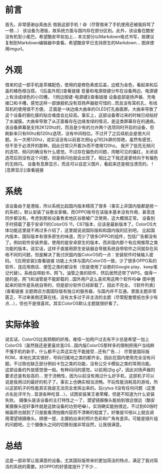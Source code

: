 # 前言
首先，非常感谢@真由氏 借我这部手机！😄（尽管借来了手机使用还被我妈骂了一顿…）
该设备为港版，故系统方面与国内存在部分区别。此外，该设备在酷安没有机型小尾巴，希望酷安早些加上…
本文部分以Markdown格式书写，故建议复制到Markdown编辑器中查看。希望酷安早日支持原生的Markdown…
图床使用imgurl。
# 外观
借来的这一部手机是茶橘配色，使用的是橙色素皮后盖，边框为金色，看起来和后盖的橘色相当搭。
![后盖外观](查看链接
音量和电源按键分布在设备两边，电源键上有涂成绿色的小凹槽。
![侧边按键-电源键](查看链接
设备底部是扬声器、充电接口和卡槽。感觉这样一部旗舰机没有双扬声器挺可惜的…而且没有耳机孔，有线耳机的使用很不方便。
正面是一块边缘大曲率的OLED打孔曲面屏。大曲率导致了这个设备的钢化膜的贴合难度会比较高。事实上，这部设备寄过来的时候已经贴好了水凝膜。大曲率导致了从正面看存在边缘发绿的情况，是这类屏幕存在的通病。
该设备屏幕是支持2K120hz的，而且是少有的允许两个选项同时开启的设备，但刷新率只有60hz和120hz选项，没有中间档位。不过开了之后续航会是很大问题。头一次用120hz，说实话没有以前首次用lg g7的2k屏的惊艳，虽然有感觉，但不至于必须开的那种。因此日常只开着2k而不使用120hz。
我开了低亮无频闪的选项，频闪的确没有什么感觉。不过存在偏色的问题，肉眼可见的偏红，关闭该选项后则没有这个问题，但是频闪也就会出现了。相比之下我还是更倾向于有偏色的无频闪。
设备有息屏显示，而且可以自定义图片，看起来还是相当漂亮的。
![息屏显示](查看链接
# 系统
该设备由于是港版，所以系统比起国内版本精简了很多（事实上非国内版都是统一的系统）。默认安装了谷歌全家桶，而OPPO账号在该版本基本没有作用，甚至连同步都没有。考虑到那些设备售卖地区谷歌被广泛使用，这大概很正常。
设备到手时搭载了基于安卓11的ColorOS 11，C67版本，应该是最新版本了。ColorOS大体功能这里就不再过多介绍了，这里就说说国际版和和国内版的区别吧。
比起国内版本，国际版本有很多原生的味道，而少了很多OPPO的组件，包括广告都没有了。例如软件安装界面，使用的是安卓原生的版本，而非国内那个有应用推荐之类功能的版本。说实话，这样子直接用原生安装器会导致系统自带软件之间就存在风格不同的问题，但是解决了我讨厌国内版ColorOS的一点：安装软件时候输入密码。
![应用安装](查看链接
功能上大体与国内ColorOS一致，少了很多OPPO系的软件，连应用商店、便签之类的都没有（但是使用了谷歌的Google play、keep笔记代替）。系统自带脸书，网飞，油管之类的软件，然后居然还带了WPS。值得一提的是，网飞和油管是不能卸载的…国外用户这么喜欢用这两个软件吗😂
图中圈起来的软件是系统自带的，但是部分软件已经卸载了。因此不完全。
![软件列表](查看链接
主题商店方面国际版有独立的服务器，与国内并不互通。里面主题非常匮乏，不过审美倒还算在线，没有太多过于非主流的主题（尽管配套壁纸也多少有点…），但也不是很喜欢。其实ColorOS默认主题就很好看了。
# 实际体验
说实话，ColorOS比我预期的好用。难怪一加用户过去有不少总是希望一加上ColorOS（虽然我还是更喜欢氢OS…国内版ColorOS那样多的限制把用户当纯粹不懂手机的新手，什么都不让弄这实在不能接受…还有广告…）
尽管是国际版ROM，本地化其实很好，号码归属地之类的都齐全。因此在国内使用完全没有问题。不过倒也缺乏部分例如卡包之类的功能，没有公交卡模拟之类的常用功能。
这部设备的外放感觉很一般。有种闷闷的感觉。以前用过lg g7，因此对扬声器的要求还是有些高的…
至于流畅性，因为以前没有用过什么好手机，这部机子可以说是我用过的最好的机子了。事实上也确实相当流畅。不玩性能消耗高的游戏，所以这部机子的性能其实我是无法完全发挥出来的。玩cytus II没有任何问题（这里点名批评华为…音游各种吃音…）。试图安装某王者荣耀，但是不知道为什么安装失败。
摄像头是该设备的主打特性之一了，潜望镜摄像头能拍到很远很远（酷安某摄像头捉奸事件就是这款设备的功劳吧😂）。实测确实能拍很远，不过到60倍时候画质也就到了只是能看清拍摄内容而不清晰的程度了。好像是10倍以上就会调用潜望镜摄像头。顺便一提，主摄拍出来的照片色彩和广角有差异。可能是镜片组的问题吧。三个摄像头之间的切换衔接非常自然，让我很满意。
# 总结
这是一部非常让我满意的设备。尤其国际版带来的更加简洁的特点，满足了我对简洁的系统的需要。对OPPO的好感度提升了不少…
